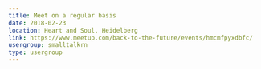 ```yaml
---
title: Meet on a regular basis
date: 2018-02-23
location: Heart and Soul, Heidelberg
link: https://www.meetup.com/back-to-the-future/events/hmcmfpyxdbfc/
usergroup: smalltalkrn
type: usergroup
---
```


